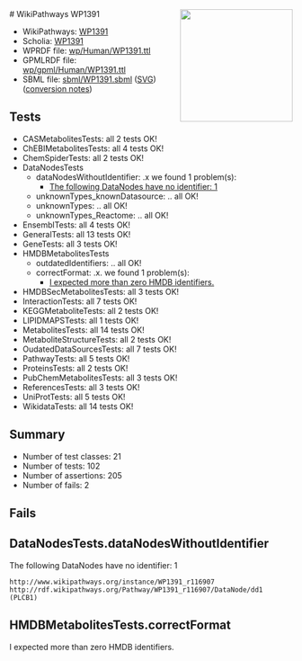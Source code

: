 <img style="float: right; width: 200px" src="../logo.png" />
# WikiPathways WP1391

* WikiPathways: [WP1391](https://identifiers.org/wikipathways:WP1391)
* Scholia: [WP1391](https://scholia.toolforge.org/wikipathways/WP1391)
* WPRDF file: [wp/Human/WP1391.ttl](../wp/Human/WP1391.ttl)
* GPMLRDF file: [wp/gpml/Human/WP1391.ttl](../wp/gpml/Human/WP1391.ttl)
* SBML file: [sbml/WP1391.sbml](../sbml/WP1391.sbml) ([SVG](../sbml/WP1391.svg)) ([conversion notes](../sbml/WP1391.txt))

## Tests
* CASMetabolitesTests: all 2 tests OK!
* ChEBIMetabolitesTests: all 4 tests OK!
* ChemSpiderTests: all 2 tests OK!
* DataNodesTests
    * dataNodesWithoutIdentifier: .x we found 1 problem(s):
        * [The following DataNodes have no identifier: 1](#d2d32fa0)
    * unknownTypes_knownDatasource: .. all OK!
    * unknownTypes: .. all OK!
    * unknownTypes_Reactome: .. all OK!
* EnsemblTests: all 4 tests OK!
* GeneralTests: all 13 tests OK!
* GeneTests: all 3 tests OK!
* HMDBMetabolitesTests
    * outdatedIdentifiers: .. all OK!
    * correctFormat: .x. we found 1 problem(s):
        * [I expected more than zero HMDB identifiers.](#ad154c1e)
* HMDBSecMetabolitesTests: all 3 tests OK!
* InteractionTests: all 7 tests OK!
* KEGGMetaboliteTests: all 2 tests OK!
* LIPIDMAPSTests: all 1 tests OK!
* MetabolitesTests: all 14 tests OK!
* MetaboliteStructureTests: all 2 tests OK!
* OudatedDataSourcesTests: all 7 tests OK!
* PathwayTests: all 5 tests OK!
* ProteinsTests: all 2 tests OK!
* PubChemMetabolitesTests: all 3 tests OK!
* ReferencesTests: all 3 tests OK!
* UniProtTests: all 5 tests OK!
* WikidataTests: all 14 tests OK!


## Summary

* Number of test classes: 21
* Number of tests: 102
* Number of assertions: 205
* Number of fails: 2

## Fails

<a name="d2d32fa0" />

## DataNodesTests.dataNodesWithoutIdentifier

The following DataNodes have no identifier: 1
```
http://www.wikipathways.org/instance/WP1391_r116907 http://rdf.wikipathways.org/Pathway/WP1391_r116907/DataNode/dd1 (PLCB1)
```

<a name="ad154c1e" />

## HMDBMetabolitesTests.correctFormat

I expected more than zero HMDB identifiers.
